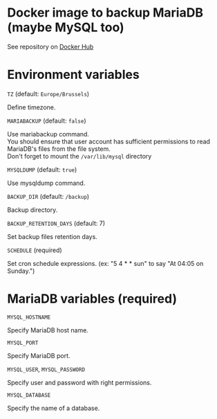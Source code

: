 # Docker image to backup MariaDB (maybe MySQL too)

See repository on [Docker Hub](https://hub.docker.com/r/brabholdsa/mariadb-backup)

# Environment variables

`TZ` (default: `Europe/Brussels`)

Define timezone.

`MARIABACKUP` (default: `false`)

Use mariabackup command.  
You should ensure that user account has sufficient permissions to read MariaDB's files from the file system.  
Don't forget to mount the `/var/lib/mysql` directory

`MYSQLDUMP` (default: `true`)

Use mysqldump command.

`BACKUP_DIR` (default: `/backup`)

Backup directory.

`BACKUP_RETENTION_DAYS` (default: 7)

Set backup files retention days.

`SCHEDULE` (required)

Set cron schedule expressions. (ex: "5 4 * * sun" to say "At 04:05 on Sunday.")

# MariaDB variables (required)

`MYSQL_HOSTNAME`

Specify MariaDB host name.

`MYSQL_PORT`

Specify MariaDB port.

`MYSQL_USER`, `MYSQL_PASSWORD`

 Specify user and password with right permissions.

`MYSQL_DATABASE`

Specify the name of a database.
